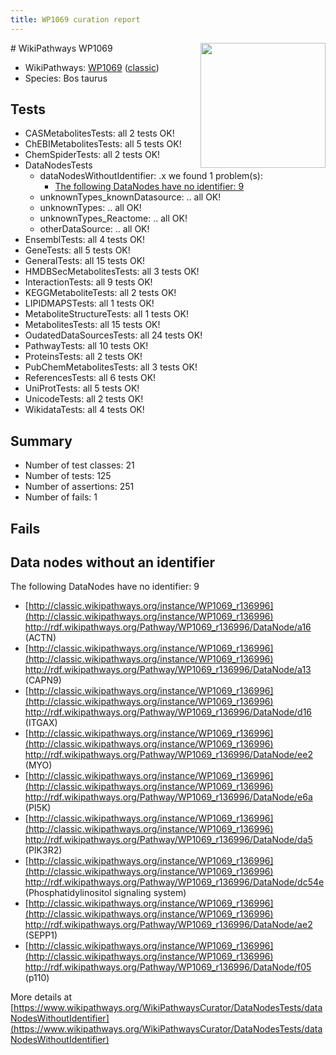 ```yaml
---
title: WP1069 curation report
---
```


<img style="float: right; width: 200px" src="https://upload.wikimedia.org/wikipedia/commons/thumb/8/83/Wplogo_with_text_500.png/640px-Wplogo_with_text_500.png" />
# WikiPathways WP1069

* WikiPathways: [WP1069](https://wikipathways.org/pathways/WP1069) ([classic](https://classic.wikipathways.org/instance/WP1069))
* Species: Bos taurus
## Tests
* CASMetabolitesTests: all 2 tests OK!
* ChEBIMetabolitesTests: all 5 tests OK!
* ChemSpiderTests: all 2 tests OK!
* DataNodesTests
    * dataNodesWithoutIdentifier: .x we found 1 problem(s):
        * [The following DataNodes have no identifier: 9](#d2d32fa8)
    * unknownTypes_knownDatasource: .. all OK!
    * unknownTypes: .. all OK!
    * unknownTypes_Reactome: .. all OK!
    * otherDataSource: .. all OK!
* EnsemblTests: all 4 tests OK!
* GeneTests: all 5 tests OK!
* GeneralTests: all 15 tests OK!
* HMDBSecMetabolitesTests: all 3 tests OK!
* InteractionTests: all 9 tests OK!
* KEGGMetaboliteTests: all 2 tests OK!
* LIPIDMAPSTests: all 1 tests OK!
* MetaboliteStructureTests: all 1 tests OK!
* MetabolitesTests: all 15 tests OK!
* OudatedDataSourcesTests: all 24 tests OK!
* PathwayTests: all 10 tests OK!
* ProteinsTests: all 2 tests OK!
* PubChemMetabolitesTests: all 3 tests OK!
* ReferencesTests: all 6 tests OK!
* UniProtTests: all 5 tests OK!
* UnicodeTests: all 2 tests OK!
* WikidataTests: all 4 tests OK!


## Summary

* Number of test classes: 21
* Number of tests: 125
* Number of assertions: 251
* Number of fails: 1

## Fails

<a name="d2d32fa8" />

## Data nodes without an identifier

The following DataNodes have no identifier: 9

* [http://classic.wikipathways.org/instance/WP1069_r136996](http://classic.wikipathways.org/instance/WP1069_r136996) http://rdf.wikipathways.org/Pathway/WP1069_r136996/DataNode/a16 (ACTN)
* [http://classic.wikipathways.org/instance/WP1069_r136996](http://classic.wikipathways.org/instance/WP1069_r136996) http://rdf.wikipathways.org/Pathway/WP1069_r136996/DataNode/a13 (CAPN9)
* [http://classic.wikipathways.org/instance/WP1069_r136996](http://classic.wikipathways.org/instance/WP1069_r136996) http://rdf.wikipathways.org/Pathway/WP1069_r136996/DataNode/d16 (ITGAX)
* [http://classic.wikipathways.org/instance/WP1069_r136996](http://classic.wikipathways.org/instance/WP1069_r136996) http://rdf.wikipathways.org/Pathway/WP1069_r136996/DataNode/ee2 (MYO)
* [http://classic.wikipathways.org/instance/WP1069_r136996](http://classic.wikipathways.org/instance/WP1069_r136996) http://rdf.wikipathways.org/Pathway/WP1069_r136996/DataNode/e6a (PI5K)
* [http://classic.wikipathways.org/instance/WP1069_r136996](http://classic.wikipathways.org/instance/WP1069_r136996) http://rdf.wikipathways.org/Pathway/WP1069_r136996/DataNode/da5 (PIK3R2)
* [http://classic.wikipathways.org/instance/WP1069_r136996](http://classic.wikipathways.org/instance/WP1069_r136996) http://rdf.wikipathways.org/Pathway/WP1069_r136996/DataNode/dc54e (Phosphatidylinositol
signaling system)
* [http://classic.wikipathways.org/instance/WP1069_r136996](http://classic.wikipathways.org/instance/WP1069_r136996) http://rdf.wikipathways.org/Pathway/WP1069_r136996/DataNode/ae2 (SEPP1)
* [http://classic.wikipathways.org/instance/WP1069_r136996](http://classic.wikipathways.org/instance/WP1069_r136996) http://rdf.wikipathways.org/Pathway/WP1069_r136996/DataNode/f05 (p110)


More details at [https://www.wikipathways.org/WikiPathwaysCurator/DataNodesTests/dataNodesWithoutIdentifier](https://www.wikipathways.org/WikiPathwaysCurator/DataNodesTests/dataNodesWithoutIdentifier)

